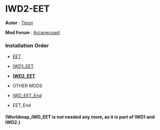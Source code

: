 # IWD2-EET

**Autor** : [Tipun](https://github.com/tipun81?tab=repositories)

**Mod Forum** : [Arcanecoast](https://arcanecoast.ru/forum/viewtopic.php?f=31&t=1247)

### Installation Order    

- [EET](https://github.com/Gibberlings3/EET)

- [IWD1_EET](https://github.com/The-Gate-Project/IWD1_EET)   

- **[IWD2_EET](https://github.com/The-Gate-Project/IWD2_EET)**  

- OTHER MODS  

- [IWD_EET_End](https://github.com/The-Gate-Project/IWD_EET_End)   

- EET_End  


#### (Worldmap_IWD_EET is not needed any more, as it is part of IWD1 and IWD2.) 



